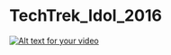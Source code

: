 # TechTrek_Idol_2016

[![Alt text for your video](http://img.youtube.com/vi/6Wbi6dhEWdc/0.jpg)](https://www.youtube.com/watch?v=6Wbi6dhEWdc)
